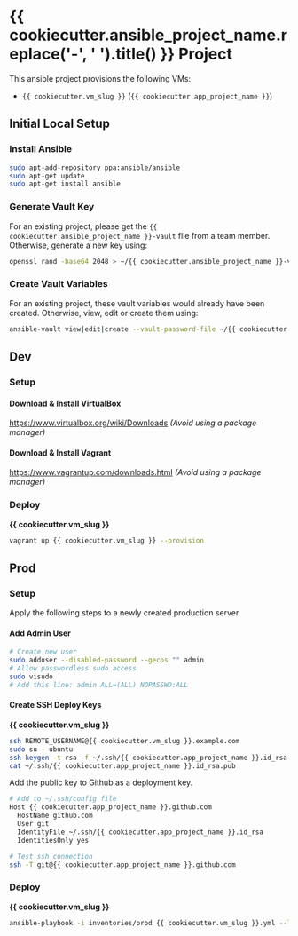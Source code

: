 <!-- Source: https://github.com/jdeanwallace/ansible-project-template -->

# {{ cookiecutter.ansible_project_name.replace('-', ' ').title() }} Project

This ansible project provisions the following VMs:
- `{{ cookiecutter.vm_slug }}` (`{{ cookiecutter.app_project_name }}`)

## Initial Local Setup

### Install Ansible
```bash
sudo apt-add-repository ppa:ansible/ansible
sudo apt-get update
sudo apt-get install ansible
```

### Generate Vault Key

For an existing project, please get the `{{ cookiecutter.ansible_project_name }}-vault` file from a team member. Otherwise, generate a new key using:
```bash
openssl rand -base64 2048 > ~/{{ cookiecutter.ansible_project_name }}-vault
```

### Create Vault Variables


For an existing project, these vault variables would already have been created. Otherwise, view, edit or create them using:
```bash
ansible-vault view|edit|create --vault-password-file ~/{{ cookiecutter.ansible_project_name }}-vault ./inventories/ENV/group_vars/GROUP/vault.yml
```

## Dev

### Setup

#### Download & Install VirtualBox

https://www.virtualbox.org/wiki/Downloads *(Avoid using a package manager)*

#### Download & Install Vagrant

https://www.vagrantup.com/downloads.html *(Avoid using a package manager)*

### Deploy

**{{ cookiecutter.vm_slug }}**
```bash
vagrant up {{ cookiecutter.vm_slug }} --provision
```

## Prod

### Setup
Apply the following steps to a newly created production server.

#### Add Admin User
```bash
# Create new user
sudo adduser --disabled-password --gecos "" admin
# Allow passwordless sudo access
sudo visudo
# Add this line: admin ALL=(ALL) NOPASSWD:ALL
```

#### Create SSH Deploy Keys

**{{ cookiecutter.vm_slug }}**

```bash
ssh REMOTE_USERNAME@{{ cookiecutter.vm_slug }}.example.com
sudo su - ubuntu
ssh-keygen -t rsa -f ~/.ssh/{{ cookiecutter.app_project_name }}.id_rsa -C "admin@{{ cookiecutter.vm_slug }}.example.com"
cat ~/.ssh/{{ cookiecutter.app_project_name }}.id_rsa.pub
```

Add the public key to Github as a deployment key.

```bash
# Add to ~/.ssh/config file
Host {{ cookiecutter.app_project_name }}.github.com
  HostName github.com
  User git
  IdentityFile ~/.ssh/{{ cookiecutter.app_project_name }}.id_rsa
  IdentitiesOnly yes
```

```bash
# Test ssh connection
ssh -T git@{{ cookiecutter.app_project_name }}.github.com
```

### Deploy

**{{ cookiecutter.vm_slug }}**
```bash
ansible-playbook -i inventories/prod {{ cookiecutter.vm_slug }}.yml --limit {{ cookiecutter.vm_slug }}1 -e "ansible_ssh_user=REMOTE_USERNAME" --vault-password-file ~/{{ cookiecutter.ansible_project_name }}-vault -vv
```
